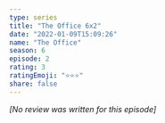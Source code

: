 ```yaml
---
type: series
title: "The Office 6x2"
date: "2022-01-09T15:09:26"
name: "The Office"
season: 6
episode: 2
rating: 3
ratingEmoji: "⭐️⭐️⭐️"
share: false
---
```


_[No review was written for this episode]_
